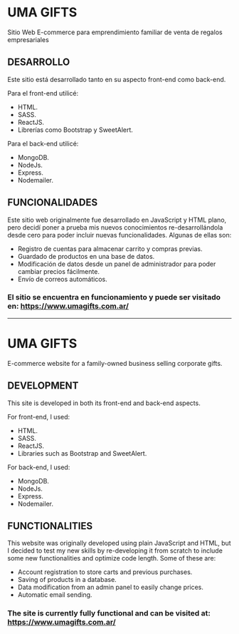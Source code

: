 # UMA GIFTS
Sitio Web E-commerce para emprendimiento familiar de venta de regalos empresariales

## DESARROLLO
Este sitio está desarrollado tanto en su aspecto front-end como back-end.  

Para el front-end utilicé:
- HTML.
- SASS.
- ReactJS.
- Librerías como Bootstrap y SweetAlert.

Para el back-end utilicé:
- MongoDB.
- NodeJs.
- Express.
- Nodemailer.

## FUNCIONALIDADES

Este sitio web originalmente fue desarrollado en JavaScript y HTML plano, pero decidí poner a prueba mis nuevos conocimientos re-desarrollándola desde cero para poder incluir nuevas funcionalidades. Algunas de ellas son:
- Registro de cuentas para almacenar carrito y compras previas. 
- Guardado de productos en una base de datos. 
- Modificación de datos desde un panel de administrador para poder cambiar precios fácilmente. 
- Envío de correos automáticos.

### El sitio se encuentra en funcionamiento y puede ser visitado en: https://www.umagifts.com.ar/

-------------------------------
# UMA GIFTS
E-commerce website for a family-owned business selling corporate gifts.

## DEVELOPMENT
This site is developed in both its front-end and back-end aspects.  

For front-end, I used:
- HTML.
- SASS.
- ReactJS.
- Libraries such as Bootstrap and SweetAlert.

For back-end, I used:
- MongoDB.
- NodeJs.
- Express.
- Nodemailer.

## FUNCTIONALITIES
This website was originally developed using plain JavaScript and HTML, but I decided to test my new skills by re-developing it from scratch to include some new functionalities and optimize code length. Some of these are:

- Account registration to store carts and previous purchases.
- Saving of products in a database.
- Data modification from an admin panel to easily change prices.
- Automatic email sending.

### The site is currently fully functional and can be visited at: https://www.umagifts.com.ar/
